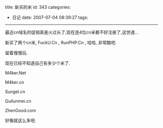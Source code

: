 title: 新买的米
id: 343
categories:
  - 日记
date: 2007-07-04 08:39:27
tags:
---

最近cn域名的促销真是火过头了,现在连4位cn米都不好注册了,这世道...

新买了两个cn米, FuckU.Cn , RunPHP.Cn , 哈哈, 非常酷吧.

留着慢慢玩.

现在已经不知道自己有多少个米了.

M4ker.Net

M4ker.cn

Sungel.cn

Guilunmei.cn

ZhenGood.com

好像就这么多吧.